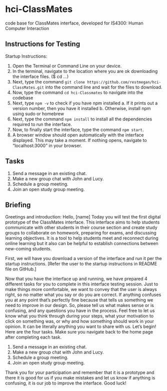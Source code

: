 # hci-ClassMates
code base for ClassMates interface, developed for IS4300: Human Computer Interaction

## Instructions for Testing
Startup Instructions:
1. Open the Terminal or Command Line on your device.
2. In the terminal, navigate to the location where you are ok downloading the interface files. ($ cd …)
3. Next, type the command `git clone https://github.com/restmegan/hci-ClassMates.git` into the command line and wait for the files to download.
4. Now, type the command `cd hci-Classmates` to navigate into the codebase
5. Next, type `npm -v` to check if you have npm installed
   a. If it prints out a version number, then you have it installed
   b. Otherwise, install npm using sudo or homebrew
6. Next, type the command `npm install` to install all the dependencies required to run the interface.
7. Now, to finally start the interface, type the command `npm start`.
8. A browser window should open automatically with the interface displayed. This may take a moment. If nothing opens, navigate to “localhost:3000” in your browser.

## Tasks
1. Send a message in an existing chat.
2. Make a new group chat with John and Lucy.
3. Schedule a group meeting.
4. Join an open study group meeting.

## Briefing
Greetings and introduction: 
Hello, [name]
Today you will test the first digital prototype of the ClassMates interface. This interface aims to help students communicate with other students in their course section and create study groups to collaborate on homework, preparing for exams, and discussing learning objectives. It is a tool to help students meet and reconnect during online learning but it also can be helpful to establish connections between new-coming students.

First, we will have you download a version of the interface and run it per the startup instructions. [Refer the user to the startup instructions in README file on GitHub.] 

Now that you have the interface up and running, we have prepared 4 different tasks for you to complete in this interface testing session. Just to make things more comfortable, we want to convey that the user is always right, so no matter what you say or do you are correct. If anything confuses you at any point that’s perfectly fine because that tells us something we need to improve in our design. So, please tell us what makes sense or is confusing, and any questions you have in the process. Feel free to let us know what you think through during your steps, what your motivation to click on something was, or why and how something should work in your opinion. It can be literally anything you want to share with us.
Let’s begin!
Here are the four tasks. Make sure you navigate back to the home page after completing each task.
1. Send a message in an existing chat.
2. Make a new group chat with John and Lucy.
3. Schedule a group meeting.
4. Join an open study group meeting.

Thank you for your participation and remember that it is a prototype and there it is good for us if you make mistakes and let us know if anything is confusing, it is our job to improve the interface.
Good luck!

